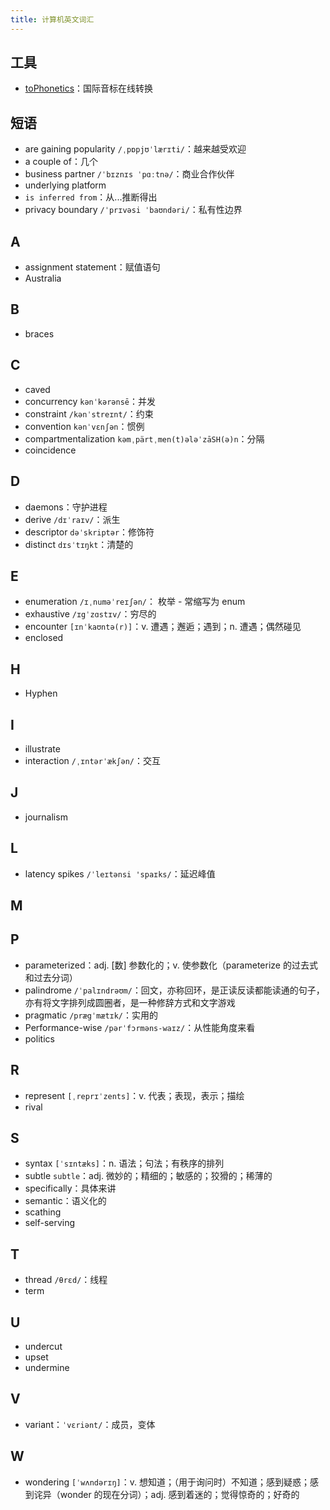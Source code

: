 ```yaml
---
title: 计算机英文词汇
---
```


## 工具

- [toPhonetics](https://tophonetics.com/zh/)：国际音标在线转换

## 短语

- are gaining popularity `/ˌpɒpjʊˈlærɪti/`：越来越受欢迎
- a couple of：几个
- business partner `/ˈbɪznɪs ˈpɑːtnə/`：商业合作伙伴
- underlying platform
- `is inferred from`：从...推断得出
- privacy boundary `/ˈprɪvəsi ˈbaʊndəri/`：私有性边界

## A

- assignment statement：赋值语句
- Australia

## B

- braces

## C

- caved
- concurrency `kənˈkərənsē`：并发
- constraint `/kənˈstreɪnt/`：约束
- convention `kənˈvɛnʃən`：惯例
- compartmentalization `kəmˌpärtˌmen(t)ələˈzāSH(ə)n`：分隔
- coincidence

## D

- daemons：守护进程
- derive `/dɪˈraɪv/`：派生
- descriptor `dəˈskriptər`：修饰符
- distinct `dɪsˈtɪŋkt`：清楚的

## E

- enumeration `/ɪˌnuməˈreɪʃən/`： 枚举 - 常缩写为 enum
- exhaustive `/ɪgˈzɑstɪv/`：穷尽的
- encounter `[ɪnˈkaʊntə(r)]`：v. 遭遇；邂逅；遇到；n. 遭遇；偶然碰见
- enclosed

## H

- Hyphen

## I

- illustrate
- interaction `/ˌɪntərˈækʃən/`：交互

## J

- journalism

## L

- latency spikes `/ˈleɪtənsi 'spaɪks/`：延迟峰值

## M

## P

- parameterized：adj. [数] 参数化的；v. 使参数化（parameterize 的过去式和过去分词）
- palindrome `/ˈpalɪndrəʊm/`：回文，亦称回环，是正读反读都能读通的句子，亦有将文字排列成圆圈者，是一种修辞方式和文字游戏
- pragmatic `/prægˈmætɪk/`：实用的
- Performance-wise `/pərˈfɔrməns-waɪz/`：从性能角度来看
- politics

## R

- represent `[ˌreprɪˈzents]`：v. 代表；表现，表示；描绘
- rival

## S

- syntax `[ˈsɪntæks]`：n. 语法；句法；有秩序的排列
- subtle `subtle`：adj. 微妙的；精细的；敏感的；狡猾的；稀薄的
- specifically：具体来讲
- semantic：语义化的
- scathing
- self-serving

## T

- thread `/θrɛd/`：线程
- term

## U

- undercut
- upset
- undermine

## V

- variant：`ˈvɛriənt/`：成员，变体

## W

- wondering `[ˈwʌndərɪŋ]`：v. 想知道；（用于询问时）不知道；感到疑惑；感到诧异（wonder 的现在分词）；adj. 感到着迷的；觉得惊奇的；好奇的
